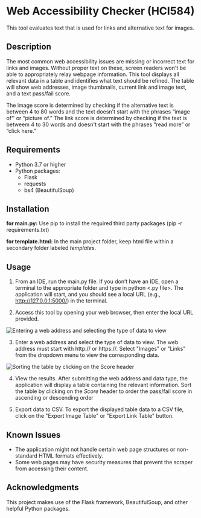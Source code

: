 # Web Accessibility Checker (HCI584)
This tool evaluates text that is used for links and alternative text for images.

## Description

The most common web accessibility issues are missing or incorrect text for links and images. Without proper text on these, screen readers won't be able to appropriately relay webpage information. This tool displays all relevant data in a table and identifies what text should be refined. The table will show web addresses, image thumbnails, current link and image text, and a text pass/fail score.

The image score is determined by checking if the alternative text is between 4 to 80 words and the text doesn't start with the phrases “image of'' or “picture of.” The link score is determined by checking if the text is betweem 4 to 30 words and doesn't start with the phrases “read more” or “click here.”

## Requirements

- Python 3.7 or higher
- Python packages:
    - Flask
    - requests
    - bs4 (BeautifulSoup)
 
 ## Installation

**for main.py:** Use pip to install the required third party packages (pip -r requirements.txt)

**for template.html:** In the main project folder, keep html file within a secondary folder labeled *templates*. 

 ## Usage

1. From an IDE, run the main.py file. If you don’t have an IDE, open a terminal to the appropriate folder and type in python <.py file>. The application will start, and you should see a local URL (e.g., http://127.0.0.1:5000/) in the terminal.

2. Access this tool by opening your web browser, then enter the local URL provided.

![Entering a web address and selecting the type of data to view](https://github.com/thejordanwood/Web-Accessibility-Checker-HCI584/blob/main/search.gif)

3. Enter a web address and select the type of data to view. The web address must start with http:// or https://. Select "Images" or "Links" from the dropdown menu to view the corresponding data.

![Sorting the table by clicking on the *Score* header](https://github.com/thejordanwood/Web-Accessibility-Checker-HCI584/blob/main/sort.gif)

4. View the results. After submitting the web address and data type, the application will display a table containing the relevant information. Sort the table by clicking on the *Score* header to order the pass/fail score in ascending or descending order

5. Export data to CSV. To export the displayed table data to a CSV file, click on the "Export Image Table" or "Export Link Table" button.

 ## Known Issues

- The application might not handle certain web page structures or non-standard HTML formats effectively.
- Some web pages may have security measures that prevent the scraper from accessing their content.

 ## Acknowledgments
 This project makes use of the Flask framework, BeautifulSoup, and other helpful Python packages.


